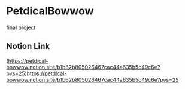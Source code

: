 # PetdicalBowwow
final project

## Notion Link
(https://petdical-bowwow.notion.site/b1b62b805026467cac44a635b5c49c6e?pvs=25)https://petdical-bowwow.notion.site/b1b62b805026467cac44a635b5c49c6e?pvs=25
